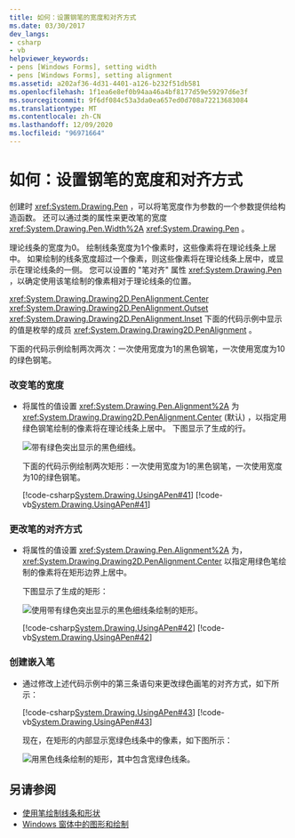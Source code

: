 ```yaml
---
title: 如何：设置钢笔的宽度和对齐方式
ms.date: 03/30/2017
dev_langs:
- csharp
- vb
helpviewer_keywords:
- pens [Windows Forms], setting width
- pens [Windows Forms], setting alignment
ms.assetid: a202af36-4d31-4401-a126-b232f51db581
ms.openlocfilehash: 1f1ea6e8ef0b94aa46a4bf8177d59e59297d6e3f
ms.sourcegitcommit: 9f6df084c53a3da0ea657ed0d708a72213683084
ms.translationtype: MT
ms.contentlocale: zh-CN
ms.lasthandoff: 12/09/2020
ms.locfileid: "96971664"
---
```

# <a name="how-to-set-pen-width-and-alignment"></a>如何：设置钢笔的宽度和对齐方式
创建时 <xref:System.Drawing.Pen> ，可以将笔宽度作为参数的一个参数提供给构造函数。 还可以通过类的属性来更改笔的宽度 <xref:System.Drawing.Pen.Width%2A> <xref:System.Drawing.Pen> 。  
  
 理论线条的宽度为0。 绘制线条宽度为1个像素时，这些像素将在理论线条上居中。 如果绘制的线条宽度超过一个像素，则这些像素将在理论线条上居中，或显示在理论线条的一侧。 您可以设置的 "笔对齐" 属性 <xref:System.Drawing.Pen> ，以确定使用该笔绘制的像素相对于理论线条的位置。  
  
 <xref:System.Drawing.Drawing2D.PenAlignment.Center> <xref:System.Drawing.Drawing2D.PenAlignment.Outset> <xref:System.Drawing.Drawing2D.PenAlignment.Inset> 下面的代码示例中显示的值是枚举的成员 <xref:System.Drawing.Drawing2D.PenAlignment> 。  
  
 下面的代码示例绘制两次两次：一次使用宽度为1的黑色钢笔，一次使用宽度为10的绿色钢笔。  
  
### <a name="to-vary-the-width-of-a-pen"></a>改变笔的宽度  
  
- 将属性的值设置 <xref:System.Drawing.Pen.Alignment%2A> 为 <xref:System.Drawing.Drawing2D.PenAlignment.Center> (默认) ，以指定用绿色钢笔绘制的像素将在理论线条上居中。 下图显示了生成的行。  
  
     ![带有绿色突出显示的黑色细线。](./media/how-to-set-pen-width-and-alignment/green-pixels-centered-line.gif)  
  
     下面的代码示例绘制两次矩形：一次使用宽度为1的黑色钢笔，一次使用宽度为10的绿色钢笔。  
  
     [!code-csharp[System.Drawing.UsingAPen#41](~/samples/snippets/csharp/VS_Snippets_Winforms/System.Drawing.UsingAPen/CS/Class1.cs#41)]
     [!code-vb[System.Drawing.UsingAPen#41](~/samples/snippets/visualbasic/VS_Snippets_Winforms/System.Drawing.UsingAPen/VB/Class1.vb#41)]  
  
### <a name="to-change-the-alignment-of-a-pen"></a>更改笔的对齐方式  
  
- 将属性的值设置 <xref:System.Drawing.Pen.Alignment%2A> 为， <xref:System.Drawing.Drawing2D.PenAlignment.Center> 以指定用绿色笔绘制的像素将在矩形边界上居中。  
  
     下图显示了生成的矩形：
  
     ![使用带有绿色突出显示的黑色细线条绘制的矩形。](./media/how-to-set-pen-width-and-alignment/green-pixels-centered-rectangle.gif)  
  
     [!code-csharp[System.Drawing.UsingAPen#42](~/samples/snippets/csharp/VS_Snippets_Winforms/System.Drawing.UsingAPen/CS/Class1.cs#42)]
     [!code-vb[System.Drawing.UsingAPen#42](~/samples/snippets/visualbasic/VS_Snippets_Winforms/System.Drawing.UsingAPen/VB/Class1.vb#42)]  
  
### <a name="to-create-an-inset-pen"></a>创建嵌入笔  
  
- 通过修改上述代码示例中的第三条语句来更改绿色画笔的对齐方式，如下所示：  
  
     [!code-csharp[System.Drawing.UsingAPen#43](~/samples/snippets/csharp/VS_Snippets_Winforms/System.Drawing.UsingAPen/CS/Class1.cs#43)]
     [!code-vb[System.Drawing.UsingAPen#43](~/samples/snippets/visualbasic/VS_Snippets_Winforms/System.Drawing.UsingAPen/VB/Class1.vb#43)]  
  
     现在，在矩形的内部显示宽绿色线条中的像素，如下图所示：
  
     ![用黑色线条绘制的矩形，其中包含宽绿色线条。](./media/how-to-set-pen-width-and-alignment/green-pixels-inside-rectangle.gif)  
  
## <a name="see-also"></a>另请参阅

- [使用笔绘制线条和形状](using-a-pen-to-draw-lines-and-shapes.md)
- [Windows 窗体中的图形和绘制](graphics-and-drawing-in-windows-forms.md)
